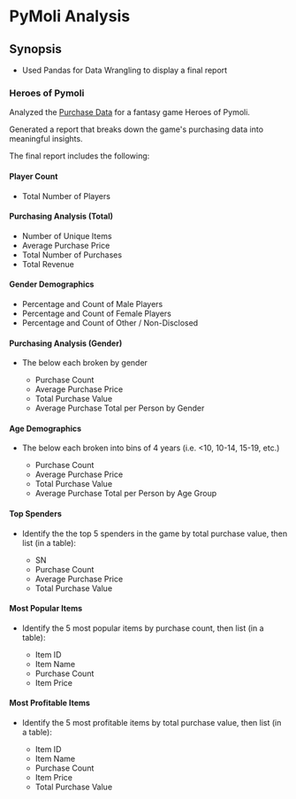 # PyMoli Analysis
## Synopsis
- Used Pandas for Data Wrangling to display a final report 
### Heroes of Pymoli
Analyzed the [Purchase Data](HeroesOfPymoli.csv) for a fantasy game Heroes of Pymoli.

Generated a report that breaks down the game's purchasing data into meaningful insights.

The final report includes the following: 
#### Player Count
- Total Number of Players
#### Purchasing Analysis (Total)
- Number of Unique Items
- Average Purchase Price
- Total Number of Purchases
- Total Revenue
#### Gender Demographics
- Percentage and Count of Male Players
- Percentage and Count of Female Players
- Percentage and Count of Other / Non-Disclosed
#### Purchasing Analysis (Gender)
- The below each broken by gender

  - Purchase Count
  - Average Purchase Price
  - Total Purchase Value
  - Average Purchase Total per Person by Gender
#### Age Demographics
- The below each broken into bins of 4 years (i.e. <10, 10-14, 15-19, etc.)

  - Purchase Count
  - Average Purchase Price
  - Total Purchase Value
  - Average Purchase Total per Person by Age Group

#### Top Spenders
- Identify the the top 5 spenders in the game by total purchase value, then list (in a table):

  - SN
  - Purchase Count
  - Average Purchase Price
  - Total Purchase Value
  
#### Most Popular Items
- Identify the 5 most popular items by purchase count, then list (in a table):

  - Item ID
  - Item Name
  - Purchase Count
  - Item Price
#### Most Profitable Items
- Identify the 5 most profitable items by total purchase value, then list (in a table):

  - Item ID
  - Item Name
  - Purchase Count
  - Item Price
  - Total Purchase Value
  
